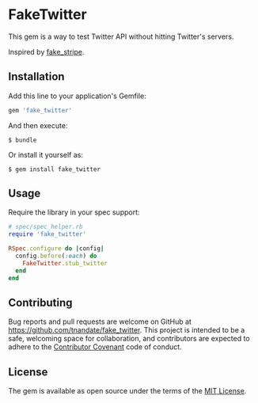 # FakeTwitter
This gem is a way to test Twitter API without hitting Twitter's servers.

Inspired by [fake_stripe](https://github.com/thoughtbot/fake_stripe).

## Installation

Add this line to your application's Gemfile:

```ruby
gem 'fake_twitter'
```

And then execute:

    $ bundle

Or install it yourself as:

    $ gem install fake_twitter

## Usage
Require the library in your spec support:
```ruby
# spec/spec_helper.rb
require 'fake_twitter'

RSpec.configure do |config|
  config.before(:each) do
    FakeTwitter.stub_twitter
  end
end
```

## Contributing

Bug reports and pull requests are welcome on GitHub at https://github.com/tnandate/fake_twitter. This project is intended to be a safe, welcoming space for collaboration, and contributors are expected to adhere to the [Contributor Covenant](http://contributor-covenant.org) code of conduct.

## License

The gem is available as open source under the terms of the [MIT License](https://opensource.org/licenses/MIT).
